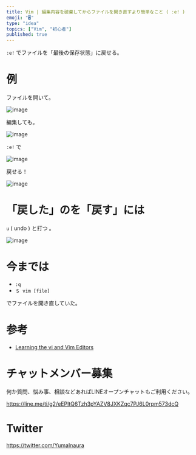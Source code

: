 ```yaml
---
title: Vim | 編集内容を破棄してからファイルを開き直すより簡単なこと ( :e! )
emoji: "🖥"
type: "idea"
topics: ["Vim", "初心者"]
published: true
---
```


`:e!` でファイルを「最後の保存状態」に戻せる。

# 例

ファイルを開いて。

![image](https://qiita-image-store.s3.amazonaws.com/0/89618/22ed8fdb-98c2-ac91-c9d9-bcbba6cda892.png)

編集しても。

![image](https://qiita-image-store.s3.amazonaws.com/0/89618/2c3d81d1-5e10-1af8-dde2-992cdb4159a0.png)

`:e!` で

![image](https://qiita-image-store.s3.amazonaws.com/0/89618/635765c6-04c8-b2af-fba8-9dd560367caf.png)

戻せる！

![image](https://qiita-image-store.s3.amazonaws.com/0/89618/341db26d-e8f9-6f1f-5e31-9a03f561bd19.png)

# 「戻した」のを「戻す」には

 `u` ( undo ) と打つ 。

![image](https://qiita-image-store.s3.amazonaws.com/0/89618/4688fb20-193c-3737-d7c5-6ca5f91e969e.png)


# 今までは

- `:q`
- `＄ vim [file]`

でファイルを開き直していた。

# 参考

- [Learning the vi and Vim Editors](https://www.amazon.co.jp/dp/B005EI85BE/ref=dp-kindle-redirect?_encoding=UTF8&btkr=1)








<!-- Update From Qiita API -->

# チャットメンバー募集


何か質問、悩み事、相談などあればLINEオープンチャットもご利用ください。

https://line.me/ti/g2/eEPltQ6Tzh3pYAZV8JXKZqc7PJ6L0rpm573dcQ





# Twitter


https://twitter.com/YumaInaura


<!-- Update From Qiita API -->



